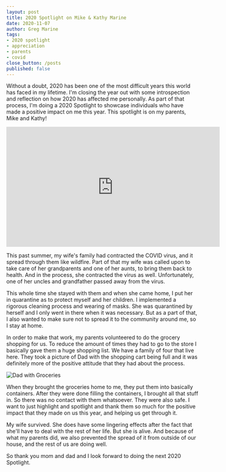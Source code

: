 ```yaml
---
layout: post
title: 2020 Spotlight on Mike & Kathy Marine
date: 2020-11-07
author: Greg Marine
tags: 
- 2020 spotlight
- appreciation
- parents
- covid
close_button: /posts
published: false
---
```


Without a doubt, 2020 has been one of the most difficult years this world has faced in my lifetime. I'm closing the year out with some introspection and reflection on how 2020 has affected me personally. As part of that process, I'm doing a 2020 Spotlight to showcase individuals who have made a positive impact on me this year. This spotlight is on my parents, Mike and Kathy!

<!--more-->

<iframe width="560" height="315" src="https://www.youtube.com/embed/vaMlaaVrEIk" frameborder="0" allow="accelerometer; autoplay; clipboard-write; encrypted-media; gyroscope; picture-in-picture" allowfullscreen></iframe>
 
This past summer, my wife's family had contracted the COVID virus, and it spread through them like wildfire. Part of that my wife was called upon to take care of her grandparents and one of her aunts, to bring them back to health. And in the process, she contracted the virus as well. Unfortunately, one of her uncles and grandfather passed away from the virus.

This whole time she stayed with them and when she came home, I put her in quarantine as to protect myself and her children. I implemented a rigorous cleaning process and wearing of masks. She was quarantined by herself and I only went in there when it was necessary. But as a part of that, I also wanted to make sure not to spread it to the community around me, so I stay at home.

In order to make that work, my parents volunteered to do the grocery shopping for us. To reduce the amount of times they had to go to the store I basically gave them a huge shopping list. We have a family of four that live here. They took a picture of Dad with the shopping cart being full and it was definitely more of the positive attitude that they had about the process.

![Dad with Groceries](/assets/img/collections/posts/spotlight-on-mike-kathy-marine/spotlight-on-mike-kathy-marine-1.jpg "Dad with Groceries")

When they brought the groceries home to me, they put them into basically containers. After they were done filling the containers, I brought all that stuff in. So there was no contact with them whatsoever. They were also safe. I want to just highlight and spotlight and thank them so much for the positive impact that they made on us this year, and helping us get through it.

My wife survived. She does have some lingering effects after the fact that she'll have to deal with the rest of her life. But she is alive. And because of what my parents did, we also prevented the spread of it from outside of our house, and the rest of us are doing well.

So thank you mom and dad and I look forward to doing the next 2020 Spotlight.


